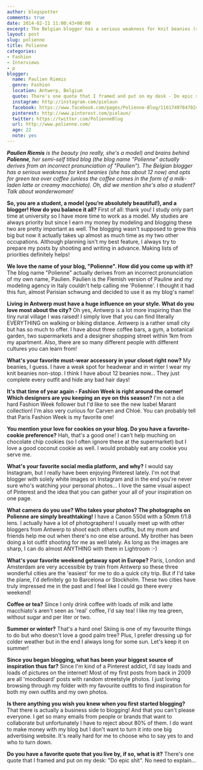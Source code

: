 ```yaml
---
author: blogspotter
comments: true
date: 2014-02-11 11:00:43+00:00
excerpt: The Belgian blogger has a serious weakness for knit beanies (she has about 12 now) and opts for green tea over coffee (unless the coffee comes in the form of a milk-laden latte or creamy macchiato).
layout: post
slug: polienne
title: Polienne
categories:
- Fashion
- Interviews
- p
blogger:
  name: Paulien Riemis
  genre: Fashion
  location: Antwerp, Belgium
  quote: There's one quote that I framed and put on my desk - Do epic shit. No need to explain...
  instagram: http://instagram.com/pielaun
  facebook: https://www.facebook.com/pages/Polienne-Blog/116174978470240
  pinterest: http://www.pinterest.com/pielaun/
  twitter: https://twitter.com/PolienneBlog
  url: http://www.polienne.com/
  age: 22
  note: yes
---
```


_**Paulien Riemis** is the beauty (no really, she's a model) and brains behind **Polienne**, her semi-self titled blog (the blog name "Polienne" actually derives from an incorrect pronunciation of "Paulien"). The Belgian blogger has a serious weakness for knit beanies (she has about 12 now) and opts for green tea over coffee (unless the coffee comes in the form of a milk-laden latte or creamy macchiato). Oh, did we mention she's also a student? Talk about wonderwoman!_

**So, you are a student, a model (you’re absolutely beautiful!), and a blogger! How do you balance it all?** First of all: thank you! I study only part time at university so I have more time to work as a model. My studies are always priority but since I earn my money by modeling and blogging these two are pretty important as well. The blogging wasn't supposed to grow this big but now it actually takes up almost as much time as my two other occupations. Although planning isn't my best feature, I always try to prepare my posts by shooting and writing in advance. Making lists of priorities definitely helps!

**We love the name of your blog, "Polienne". How did you come up with it?** The blog name "Polienne" actually derives from an incorrect pronunciation of my own name, Paulien. Paulien is the Flemish version of Pauline and my modeling agency in Italy couldn't help calling me 'Polienne'. I thought it had this fun, almost Parisian schwung and decided to use it as my blog's name!

**Living in Antwerp must have a huge influence on your style. What do you love most about the city?** Oh yes, Antwerp is a lot more inspiring than the tiny rural village I was raised! I simply love that you can find literally EVERYTHING on walking or biking distance. Antwerp is a rather small city but has so much to offer. I have about three coffee bars, a gym, a botanical garden, two supermarkets and a designer shopping street within 1km from my apartment. Also, there are so many different people with different cultures you can learn from!

**What's your favorite must-wear accessory in your closet right now?** My beanies, I guess. I have a weak spot for headwear and in winter I wear my knit beanies non-stop. I think I have about 12 beanies now... They just complete every outfit and hide any bad hair days!

**It's that time of year again - Fashion Week is right around the corner! Which designers are you keeping an eye on this season?** I'm not a die hard Fashion Week follower but I'd like to see the new Isabel Marant collection! I'm also very curious for Carven and Chloé. You can probably tell that Paris Fashion Week is my favorite one!

**You mention your love for cookies on your blog. Do you have a favorite-cookie preference?** Hah, that's a good one! I can't help muching on chocolate chip cookies (so I often ignore these at the supermarket) but I love a good coconut cookie as well. I would probably eat any cookie you serve me.

**What's your favorite social media platform, and why?** I would say Instagram, but I really have been enjoying Pinterest lately. I'm not that blogger with solely white images on Instagram and in the end you're never sure who's watching your personal photos... I love the same visual aspect of Pinterest and the idea that you can gather your all of your inspiration on one page.

**What camera do you use? Who takes your photos? The photographs on Polienne are simply breathtaking!** I have a Canon 550d with a 50mm f/1.8 lens. I actually have a lot of photographers! I usually meet up with other bloggers from Antwerp to shoot each others outfits, but my mom and friends help me out when there's no one else around. My brother has been doing a lot outfit shooting for me as well lately. As long as the images are sharp, I can do almost ANYTHING with them in Lightroom :-)

**What's your favorite weekend getaway spot in Europe?** Paris, London and Amsterdam are very accessible by train from Antwerp so these three wonderful cities are the 'easiest' for me to do a quick city trip. But if I'd take the plane, I'd definitely go to Barcelona or Stockholm. These two cities have truly impressed me in the past and I feel like I could go there every weekend!

**Coffee or tea?** Since I only drink coffee with loads of milk and latte macchiato's aren't seen as 'real' coffee, I'd say tea! I like my tea green, without sugar and per liter or two.

**Summer or winter?** That's a hard one! Skiing is one of my favourite things to do but who doesn't love a good palm tree? Plus, I prefer dressing up for colder weather but in the end I always long for some sun. Let's keep it on summer!

**Since you began blogging, what has been your biggest source of inspiration thus far?** Since I'm kind of a Pinterest addict, I'd say loads and loads of pictures on the internet! Most of my first posts from back in 2009 are all 'moodboard' posts with random streetstyle photos. I just loving browsing through my folder with my favourite outfits to find inspiration for both my own outfits and my own photos.

**Is there anything you wish you knew when you first started blogging?** That there is actually a business side to blogging! And that you can't please everyone. I get so many emails from people or brands that want to collaborate but unfortunately I have to reject about 80% of them. I do want to make money with my blog but I don't want to turn it into one big advertising website. It's really hard for me to choose who to say yes to and who to turn down.

**Do you have a favorite quote that you live by, if so, what is it?** There's one quote that I framed and put on my desk: "Do epic shit". No need to explain...
